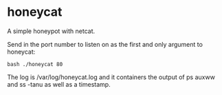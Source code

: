 # honeycat

A simple honeypot with netcat.

Send in the port number to listen on as the first and only argument to honeycat:

```
bash ./honeycat 80
```

The log is /var/log/honeycat.log and it containers the output of ps auxww and ss -tanu as well as a timestamp.


